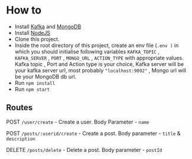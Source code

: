 # How to 

 - Install [Kafka](https://kafka.apache.org/quickstart) and [MongoDB](https://docs.mongodb.com/guides/server/install/)
 - Install [NodeJS](https://nodejs.org/en/download/)
 - Clone this project.
 - Inside the root directory of this project, create an env file (`.env )` in which you should initialise following variables `KAFKA_TOPIC` , `KAFKA_SERVER` , `PORT` , `MONGO_URL` , `ACTION_TYPE` with appropriate values. Kafka topic , Port and Action type is your choice, Kafka server will be your kafka server url, most probably `"localhost:9092"` , Mongo url will be your MongoDB db url.
 - Run `npm install`
 - Run `npm start`


 ## Routes

 POST `/user/create` - Create a user. Body Parameter - `name`

 POST `/posts/:userid/create` - Create a post. Body parameter - `title` & `description`

 DELETE `/posts/delete` - Delete a post. Body parameter - `postId`
